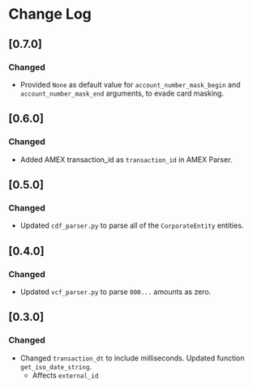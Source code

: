 # Change Log

## [0.7.0]

### Changed

- Provided `None` as default value for `account_number_mask_begin` and `account_number_mask_end` arguments, to evade card masking.

## [0.6.0]

### Changed

- Added AMEX transaction_id as `transaction_id` in AMEX Parser.

## [0.5.0]

### Changed

- Updated `cdf_parser.py` to parse all of the `CorporateEntity` entities.

## [0.4.0]

### Changed

- Updated `vcf_parser.py` to parse `000...` amounts as zero.

## [0.3.0]

### Changed

- Changed `transaction_dt` to include milliseconds. Updated function `get_iso_date_string`.
  - Affects `external_id`
